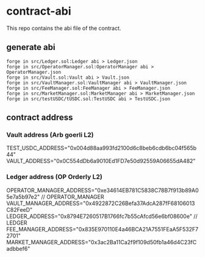 # contract-abi
This repo contains the abi file of the contract.

## generate abi
```
forge in src/Ledger.sol:Ledger abi > Ledger.json
forge in src/OperatorManager.sol:OperatorManager abi > OperatorManager.json
forge in src/Vault.sol:Vault abi > Vault.json
forge in src/VaultManager.sol:VaultManager abi > VaultManager.json
forge in src/FeeManager.sol:FeeManager abi > FeeManager.json
forge in src/MarketManager.sol:MarketManager abi > MarketManager.json
forge in src/testUSDC/tUSDC.sol:TestUSDC abi > TestUSDC.json
```

## contract address

### Vault address (Arb goerli L2)

TEST_USDC_ADDRESS="0x004d88aa993fd2100d6c8beb6cdb6bc04f565b44"
VAULT_ADDRESS="0x0C554dDb6a9010Ed1FD7e50d92559A06655dA482"

### Ledger address (OP Orderly L2)

OPERATOR_MANAGER_ADDRESS="0xe34614EB781C5838C78B7f913b89A05e7a5b97e2" // OPERATOR_MANAGER
VAULT_MANAGER_ADDRESS="0x4922872C26Befa37AdcA287fF68106013C82FeeD"
LEDGER_ADDRESS="0x8794E7260517B1766fc7b55cAfcd56e6bf08600e" // LEDGER
FEE_MANAGER_ADDRESS="0x835E970110E4a46BCA21A7551FEaA5F532F72701"
MARKET_MANAGER_ADDRESS="0x3ac2Ba11Ca2f9f109d50fb1a46d4C23fCadbbef6"